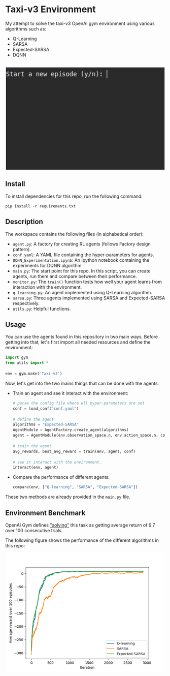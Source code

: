 # Taxi-v3 Environment
My attempt to solve the taxi-v3 OpenAI gym environment using various algorithms
such as:

- Q-Learning
- SARSA
- Expected-SARSA
- DQNN

<br>
<div align="Center">
    <img src="./demo.gif" width=500>
</div>

## Install

To install dependencies for this repo, run the following command:

```
pip install -r requirements.txt
```

## Description

The workspace contains the following files (in alphabetical order):

- `agent.py`: A factory for creating RL agents (follows Factory design pattern).
- `conf.yaml`: A YAML file containing the hyper-parameters for agents.
- `DQNN_Experimentation.ipynb`: An Ipython notebook containing the experiments for DQNN algorithm.
- `main.py`: The start point for this repo. In this script, you can create agents, run them and compare between their performance.
- `monitor.py`: The `train()` function tests how well your agent learns from interaction with the environment.
- `q_learning.py`: An agent implemented using Q-Learning algorithm.
- `sarsa.py`: Three agents implemented using SARSA and Expected-SARSA respectively.
- `utils.py`: Helpful functions.


## Usage

You can use the agents found in this repository in two main ways. Before getting into that, let's first import all needed resources and define the environment:

```python
import gym
from utils import *

env = gym.make('Taxi-v3')
```

Now, let's get into the two mains things that can be done with the agents:
- Train an agent and see it interact with the environment:
    ```python
    # parse the config file where all hyper-parameters are set
    conf = load_conf("conf.yaml")

    # define the agent
    algorithms = "Expected-SARSA"
    AgentModule = AgentFactory.create_agent(algorithms)
    agent = AgentModule(env.observation_space.n, env.action_space.n, conf)
    
    # train the agent
    avg_rewards, best_avg_reward = train(env, agent, conf)

    # see it interact with the environment.
    interact(env, agent)
    ```

- Compare the performance of different agents:
    ```python
    compare(env, ["Q-learning", "SARSA", "Expected-SARSA"])
    ```

These two methods are already provided in the `main.py` file.

## Environment Benchmark

OpenAI Gym defines ["solving"](https://gym.openai.com/envs/Taxi-v3/) this task as getting average return of 9.7 over 100 consecutive trials.

The following figure shows the performance of the different algorithms in this repo:

<div align="Center">
    <img src="./Figure_1.png" width=500>
</div>
